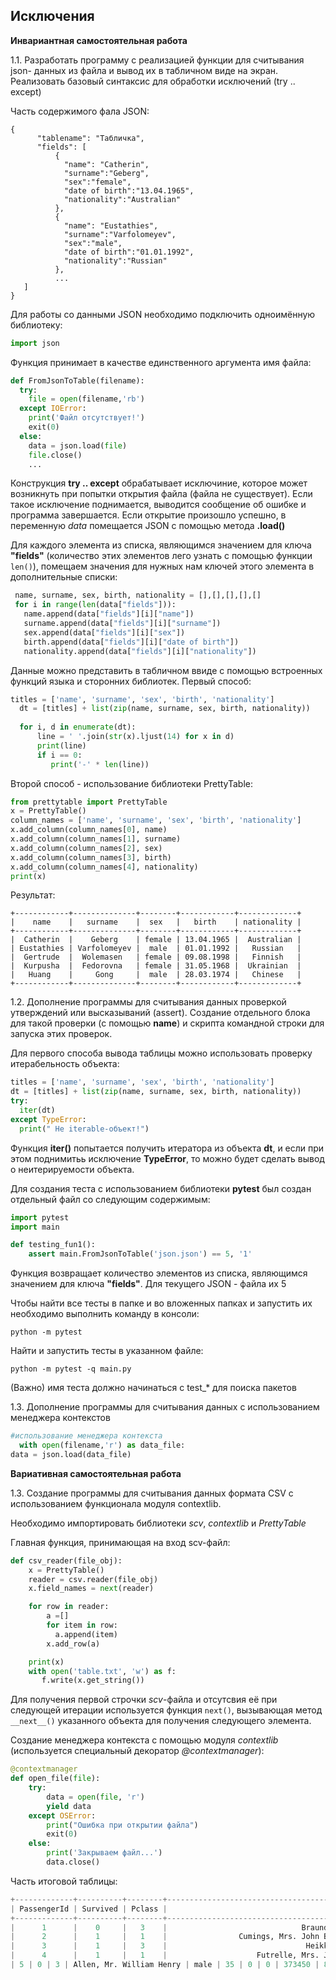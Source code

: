 ## Исключения

**Инвариантная самостоятельная работа**

1.1. Разработать программу с реализацией функции для считывания json- данных из файла и вывод их в табличном виде на экран. Реализовать базовый синтаксис для обработки исключений (try .. except) 

Часть содержимого фала JSON:

```
{
	  "tablename": "Табличка",
	  "fields": [
	      {
	        "name": "Catherin",
	        "surname":"Geberg",
            "sex":"female",
            "date of birth":"13.04.1965",
            "nationality":"Australian"
	      },
	      {
	        "name": "Eustathies",
	        "surname":"Varfolomeyev",
            "sex":"male",
            "date of birth":"01.01.1992",
            "nationality":"Russian"
	      },
          ...
   ]
}
```

Для работы со данными JSON необходимо подключить одноимённую библиотеку: 

```python
import json
```
Функция принимает в качестве единственного аргумента имя файла:
```Python
def FromJsonToTable(filename):
  try:
    file = open(filename,'rb')
  except IOError:
    print('Файл отсутствует!')
    exit(0)
  else:
    data = json.load(file)
    file.close()
    ...
```
Конструкция **try .. except** обрабатывает исключиние, которое может возникнуть при попытки открытия файла (файла не существует). Если такое исключение поднимается, выводится сообщение об ошибке и программа завершается. Если открытие произошло успешно, в переменную *data* помещается JSON c помощью метода **.load()**

Для каждого элемента из списка, являющимся значением для ключа **"fields"** (количество этих элементов лего узнать с помощью функции `len()`), помещаем значения для нужных нам ключей этого элемента в дополнительные списки:

 ``` python
  name, surname, sex, birth, nationality = [],[],[],[],[]
  for i in range(len(data["fields"])):
    name.append(data["fields"][i]["name"])
    surname.append(data["fields"][i]["surname"])
    sex.append(data["fields"][i]["sex"])
    birth.append(data["fields"][i]["date of birth"])
    nationality.append(data["fields"][i]["nationality"])
 ```

Данные можно представить в табличном ввиде с  помощью встроенных функций языка и сторонних библиотек. Первый способ:
```python
titles = ['name', 'surname', 'sex', 'birth', 'nationality']
  dt = [titles] + list(zip(name, surname, sex, birth, nationality))
    
  for i, d in enumerate(dt):
      line = ' '.join(str(x).ljust(14) for x in d)
      print(line)
      if i == 0:
         print('-' * len(line))
```

Второй способ - использование библиотеки PrettyTable:

```Python 
from prettytable import PrettyTable
x = PrettyTable()
column_names = ['name', 'surname', 'sex', 'birth', 'nationality']
x.add_column(column_names[0], name)
x.add_column(column_names[1], surname)
x.add_column(column_names[2], sex)
x.add_column(column_names[3], birth)
x.add_column(column_names[4], nationality)
print(x)
```

Результат:

```
+------------+--------------+--------+------------+-------------+
|    name    |   surname    |  sex   |   birth    | nationality |
+------------+--------------+--------+------------+-------------+
|  Catherin  |    Geberg    | female | 13.04.1965 |  Australian |
| Eustathies | Varfolomeyev |  male  | 01.01.1992 |   Russian   |
|  Gertrude  |  Wolemasen   | female | 09.08.1998 |   Finnish   |
|  Kurpusha  |  Fedorovna   | female | 31.05.1968 |  Ukrainian  |
|   Huang    |     Gong     |  male  | 28.03.1974 |   Chinese   |
+------------+--------------+--------+------------+-------------+
```

1.2. Дополнение программы для считывания данных проверкой утверждений или высказываний (assert). Создание отдельного блока для такой проверки (с помощью __name__) и скрипта командной строки для запуска этих проверок. 

Для первого способа вывода таблицы можно использовать проверку итерабельность объекта:

```python
titles = ['name', 'surname', 'sex', 'birth', 'nationality']
dt = [titles] + list(zip(name, surname, sex, birth, nationality))
try:
  iter(dt)
except TypeError:
  print(" Не iterable-объект!")
```

Функция **iter()** попытается получить итератора из объекта **dt**, и если при этом поднимитьь исключение **TypeError**, то можно будет сделать вывод о неитерируемости объекта.

Для создания теста с использованием библиотеки **pytest** был создан отдельный файл со следующим содержимым:

```python
import pytest
import main

def testing_fun1():
    assert main.FromJsonToTable('json.json') == 5, '1'
```

Функция возвращает количество элементов из списка, являющимся значением для ключа **"fields"**. Для текущего JSON - файла их 5

Чтобы найти все тесты в папке и во вложенных папках и запустить их необходимо выполнить команду в консоли: 

```
python -m pytest
```

Найти и запустить тесты в указанном файле: 

```
python -m pytest -q main.py
```

(Важно) имя теста должно начинаться с test_* для поиска пакетов

1.3. Дополнение программы для считывания данных с использованием менеджера контекстов 

```python
#использование менеджера контекста
  with open(filename,'r') as data_file:    
data = json.load(data_file)
```
**Вариативная самостоятельная работа**

1.3. Создание программы для считывания данных формата CSV c использованием функционала модуля contextlib. 

Необходимо импортировать библиотеки *scv*, *contextlib* и *PrettyTable*

Главная функция, принимающая на вход scv-файл:

```python
def csv_reader(file_obj):
    x = PrettyTable()
    reader = csv.reader(file_obj)
    x.field_names = next(reader)

    for row in reader:
        a =[]
        for item in row:
          a.append(item)
        x.add_row(a)

    print(x)
    with open('table.txt', 'w') as f:
       f.write(x.get_string())
```

Для получения первой строчки *scv*-файла и отсутсвия её при следующей итерации используется функция `next()`, вызывающая метод `__next__()` указанного объекта для получения следующего элемента.

Создание менеджера контекста с помощью модуля *contextlib* (используется специальный декоратор *@contextmanager*):

```Python
@contextmanager 
def open_file(file):
    try:
        data = open(file, 'r')
        yield data
    except OSError:
        print("Ошибка при открытии файла")
        exit(0)
    else:
        print('Закрываем файл...')
        data.close()
```

Часть итоговой таблицы:

```python
+-------------+----------+--------+------------------------------------------------------------------------------------+--------+------+-------+-------+--------------------+----------+-----------------+----------+
| PassengerId | Survived | Pclass |                                        Name                                        |  Sex   | Age  | SibSp | Parch |       Ticket       |   Fare   |      Cabin      | Embarked |
+-------------+----------+--------+------------------------------------------------------------------------------------+--------+------+-------+-------+--------------------+----------+-----------------+----------+
|      1      |    0     |   3    |                              Braund, Mr. Owen Harris                               |  male  |  22  |   1   |   0   |     A/5 21171      |   7.25   |                 |    S     |
|      2      |    1     |   1    |                Cumings, Mrs. John Bradley (Florence Briggs Thayer)                 | female |  38  |   1   |   0   |      PC 17599      | 71.2833  |       C85       |    C     |
|      3      |    1     |   3    |                               Heikkinen, Miss. Laina                               | female |  26  |   0   |   0   |  STON/O2. 3101282  |  7.925   |                 |    S     |
|      4      |    1     |   1    |                    Futrelle, Mrs. Jacques Heath (Lily May Peel)                    | female |  35  |   1   |   0   |       113803       |   53.1   |       C123      |    S     |
| 5 | 0 | 3 | Allen, Mr. William Henry | male | 35 | 0 | 0 | 373450 | 8.05 | | S |
```



